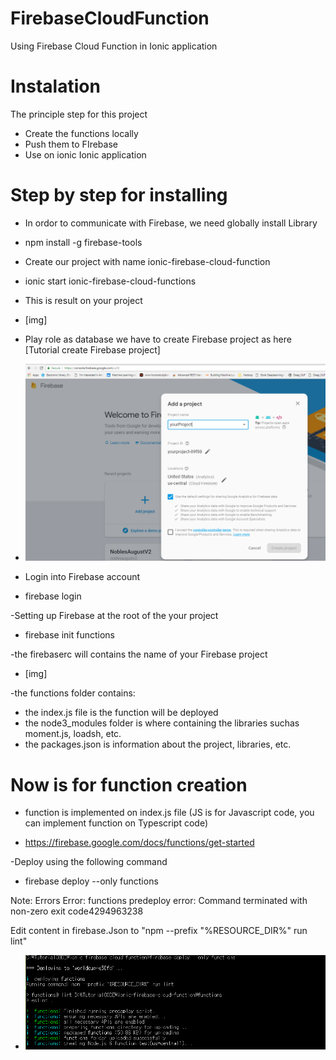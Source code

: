 ﻿# FirebaseCloudFunction
Using Firebase Cloud Function in Ionic application

# Instalation
The principle step for this project
- Create the functions locally
- Push them to FIrebase
- Use on ionic Ionic application

# Step by step for installing

- In ordor to communicate with Firebase, we need globally install Library
+ npm install -g firebase-tools

- Create our project with name ionic-firebase-cloud-function
+ ionic start ionic-firebase-cloud-functions

- This is result on your project

+ [img] 

- Play role as database we have to create Firebase project as here [Tutorial create Firebase project]
+ <img src="https://github.com/quanap5/FirebaseCloudFunction/blob/master/demo/createFirebaseProject.PNG">

- Login into Firebase account
+ firebase login

-Setting up Firebase at the root of the your project
+ firebase init functions

-the firebaserc will contains the name of your Firebase project
+ [img]

-the functions folder contains:
+ the index.js file is the function will be deployed
+ the node3_modules folder is where containing the libraries suchas moment.js, loadsh, etc.
+ the packages.json is information about the project, libraries, etc.

# Now is for function creation
- function is implemented on index.js file (JS is for Javascript code, you can implement function on Typescript code)
+ https://firebase.google.com/docs/functions/get-started

-Deploy using the following command
+ firebase deploy --only functions

Note: Errors Error: functions predeploy error: Command terminated with non-zero exit code4294963238

Edit content in firebase.Json to "npm --prefix \"%RESOURCE_DIR%\" run lint"

- <img src="https://github.com/quanap5/FirebaseCloudFunction/blob/master/demo/deployFunctions.PNG">



